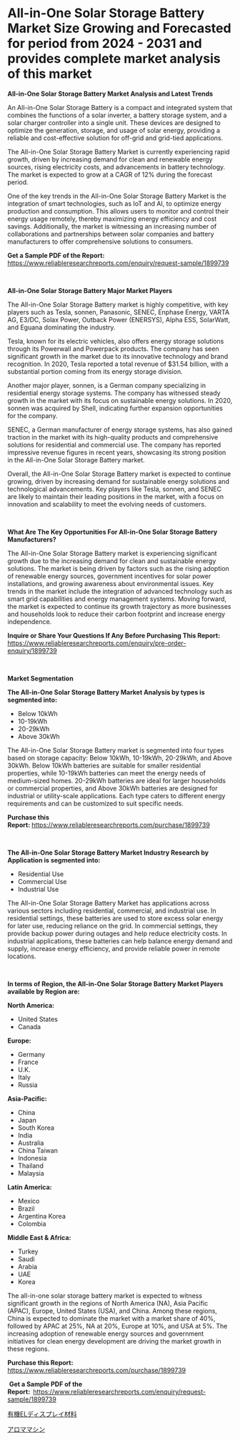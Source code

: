 <p><h1>All-in-One Solar Storage Battery Market Size Growing and Forecasted for period from 2024 - 2031 and provides complete market analysis of this market</h1></p><p><strong>All-in-One Solar Storage Battery Market Analysis and Latest Trends</strong></p>
<p><p>An All-in-One Solar Storage Battery is a compact and integrated system that combines the functions of a solar inverter, a battery storage system, and a solar charger controller into a single unit. These devices are designed to optimize the generation, storage, and usage of solar energy, providing a reliable and cost-effective solution for off-grid and grid-tied applications.</p><p>The All-in-One Solar Storage Battery Market is currently experiencing rapid growth, driven by increasing demand for clean and renewable energy sources, rising electricity costs, and advancements in battery technology. The market is expected to grow at a CAGR of 12% during the forecast period.</p><p>One of the key trends in the All-in-One Solar Storage Battery Market is the integration of smart technologies, such as IoT and AI, to optimize energy production and consumption. This allows users to monitor and control their energy usage remotely, thereby maximizing energy efficiency and cost savings. Additionally, the market is witnessing an increasing number of collaborations and partnerships between solar companies and battery manufacturers to offer comprehensive solutions to consumers.</p></p>
<p><strong>Get a Sample PDF of the Report:&nbsp;</strong> <a href="https://www.reliableresearchreports.com/enquiry/request-sample/1899739">https://www.reliableresearchreports.com/enquiry/request-sample/1899739</a></p>
<p>&nbsp;</p>
<p><strong>All-in-One Solar Storage Battery Major Market Players</strong></p>
<p><p>The All-in-One Solar Storage Battery market is highly competitive, with key players such as Tesla, sonnen, Panasonic, SENEC, Enphase Energy, VARTA AG, E3/DC, Solax Power, Outback Power (ENERSYS), Alpha ESS, SolarWatt, and Eguana dominating the industry. </p><p>Tesla, known for its electric vehicles, also offers energy storage solutions through its Powerwall and Powerpack products. The company has seen significant growth in the market due to its innovative technology and brand recognition. In 2020, Tesla reported a total revenue of $31.54 billion, with a substantial portion coming from its energy storage division.</p><p>Another major player, sonnen, is a German company specializing in residential energy storage systems. The company has witnessed steady growth in the market with its focus on sustainable energy solutions. In 2020, sonnen was acquired by Shell, indicating further expansion opportunities for the company.</p><p>SENEC, a German manufacturer of energy storage systems, has also gained traction in the market with its high-quality products and comprehensive solutions for residential and commercial use. The company has reported impressive revenue figures in recent years, showcasing its strong position in the All-in-One Solar Storage Battery market.</p><p>Overall, the All-in-One Solar Storage Battery market is expected to continue growing, driven by increasing demand for sustainable energy solutions and technological advancements. Key players like Tesla, sonnen, and SENEC are likely to maintain their leading positions in the market, with a focus on innovation and scalability to meet the evolving needs of customers.</p></p>
<p>&nbsp;</p>
<p><strong>What Are The Key Opportunities For All-in-One Solar Storage Battery Manufacturers?</strong></p>
<p><p>The All-in-One Solar Storage Battery market is experiencing significant growth due to the increasing demand for clean and sustainable energy solutions. The market is being driven by factors such as the rising adoption of renewable energy sources, government incentives for solar power installations, and growing awareness about environmental issues. Key trends in the market include the integration of advanced technology such as smart grid capabilities and energy management systems. Moving forward, the market is expected to continue its growth trajectory as more businesses and households look to reduce their carbon footprint and increase energy independence.</p></p>
<p><strong>Inquire or Share Your Questions If Any Before Purchasing This Report:</strong> <a href="https://www.reliableresearchreports.com/enquiry/pre-order-enquiry/1899739">https://www.reliableresearchreports.com/enquiry/pre-order-enquiry/1899739</a></p>
<p>&nbsp;</p>
<p><strong>Market Segmentation</strong></p>
<p><strong>The All-in-One Solar Storage Battery Market Analysis by types is segmented into:</strong></p>
<p><ul><li>Below 10kWh</li><li>10-19kWh</li><li>20-29kWh</li><li>Above 30kWh</li></ul></p>
<p><p>The All-in-One Solar Storage Battery market is segmented into four types based on storage capacity: Below 10kWh, 10-19kWh, 20-29kWh, and Above 30kWh. Below 10kWh batteries are suitable for smaller residential properties, while 10-19kWh batteries can meet the energy needs of medium-sized homes. 20-29kWh batteries are ideal for larger households or commercial properties, and Above 30kWh batteries are designed for industrial or utility-scale applications. Each type caters to different energy requirements and can be customized to suit specific needs.</p></p>
<p><strong>Purchase this Report:&nbsp;</strong><a href="https://www.reliableresearchreports.com/purchase/1899739">https://www.reliableresearchreports.com/purchase/1899739</a></p>
<p>&nbsp;</p>
<p><strong>The All-in-One Solar Storage Battery Market Industry Research by Application is segmented into:</strong></p>
<p><ul><li>Residential Use</li><li>Commercial Use</li><li>Industrial Use</li></ul></p>
<p><p>The All-in-One Solar Storage Battery Market has applications across various sectors including residential, commercial, and industrial use. In residential settings, these batteries are used to store excess solar energy for later use, reducing reliance on the grid. In commercial settings, they provide backup power during outages and help reduce electricity costs. In industrial applications, these batteries can help balance energy demand and supply, increase energy efficiency, and provide reliable power in remote locations.</p></p>
<p>&nbsp;</p>
<p><strong>In terms of Region, the All-in-One Solar Storage Battery Market Players available by Region are:</strong></p>
<p>
    <p> <strong> North America: </strong>
        <ul>
            <li>United States</li>
            <li>Canada</li>
        </ul>
        </p> 
    <p> <strong> Europe: </strong>
        <ul>
            <li>Germany</li>
            <li>France</li>
            <li>U.K.</li>
            <li>Italy</li>
            <li>Russia</li>
        </ul>
        </p> 
    <p> <strong> Asia-Pacific: </strong>
        <ul>
            <li>China</li>
            <li>Japan</li>
            <li>South Korea</li>
            <li>India</li>
            <li>Australia</li>
            <li>China Taiwan</li>
            <li>Indonesia</li>
            <li>Thailand</li>
            <li>Malaysia</li>
        </ul>
        </p> 
    <p> <strong> Latin America: </strong>
        <ul>
            <li>Mexico</li>
            <li>Brazil</li>
            <li>Argentina Korea</li>
            <li>Colombia</li>
        </ul>
        </p> 
    <p> <strong> Middle East & Africa: </strong>
        <ul>
            <li>Turkey</li>
            <li>Saudi</li>
            <li>Arabia</li>
            <li>UAE</li>
            <li>Korea</li>
        </ul>
    </p>
    </p>
<p><p>The all-in-one solar storage battery market is expected to witness significant growth in the regions of North America (NA), Asia Pacific (APAC), Europe, United States (USA), and China. Among these regions, China is expected to dominate the market with a market share of 40%, followed by APAC at 25%, NA at 20%, Europe at 10%, and USA at 5%. The increasing adoption of renewable energy sources and government initiatives for clean energy development are driving the market growth in these regions.</p></p>
<p><strong>Purchase this Report: </strong><a href="https://www.reliableresearchreports.com/purchase/1899739">https://www.reliableresearchreports.com/purchase/1899739</a></p>
<p>&nbsp;<strong>Get a Sample PDF of the Report:&nbsp;&nbsp;</strong><a href="https://www.reliableresearchreports.com/enquiry/request-sample/1899739">https://www.reliableresearchreports.com/enquiry/request-sample/1899739</a></p>
<p><strong></strong></p>
<p><p><a href="https://github.com/laurenreichert/Market-Research-Report-List-1/blob/main/375796117028.md">有機ELディスプレイ材料</a></p><p><a href="https://github.com/RodHoppe07/Market-Research-Report-List-1/blob/main/517522517029.md">アロママシン</a></p></p>